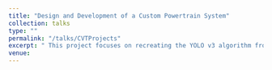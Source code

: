 ```yaml
---
title: "Design and Development of a Custom Powertrain System"
collection: talks
type: ""
permalink: "/talks/CVTProjects"
excerpt: " This project focuses on recreating the YOLO v3 algorithm from scratch using PyTorch, incorporating various data augmentation techniques and evaluating its performance on the MS COCO dataset, revealing challenges and insights into the model's training and inference capabilities. " 
venue:  
---
```


